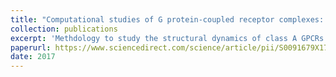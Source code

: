 ```yaml
---
title: "Computational studies of G protein-coupled receptor complexes: Structure and dynamics."
collection: publications
excerpt: 'Methdology to study the structural dynamics of class A GPCRs.'
paperurl: https://www.sciencedirect.com/science/article/pii/S0091679X17301000
date: 2017
---
```

